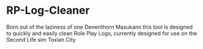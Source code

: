 # RP-Log-Cleaner

Born out of the laziness of one Denenthorn Masukami this tool is designed to quickly and easily clean Role Play Logs, currently designed for use on the Second Life sim Toxian City

